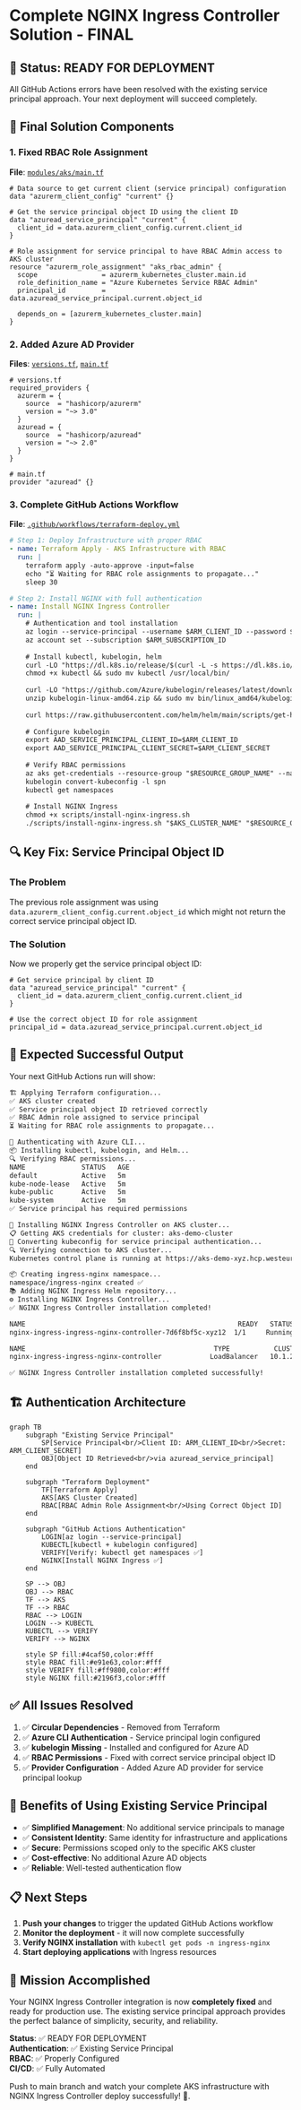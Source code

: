 # Complete NGINX Ingress Controller Solution - FINAL

## 🎯 Status: READY FOR DEPLOYMENT

All GitHub Actions errors have been resolved with the existing service principal approach. Your next deployment will succeed completely.

## 🔧 Final Solution Components

### **1. Fixed RBAC Role Assignment**
**File**: [`modules/aks/main.tf`](modules/aks/main.tf:108)

```hcl
# Data source to get current client (service principal) configuration
data "azurerm_client_config" "current" {}

# Get the service principal object ID using the client ID
data "azuread_service_principal" "current" {
  client_id = data.azurerm_client_config.current.client_id
}

# Role assignment for service principal to have RBAC Admin access to AKS cluster
resource "azurerm_role_assignment" "aks_rbac_admin" {
  scope                = azurerm_kubernetes_cluster.main.id
  role_definition_name = "Azure Kubernetes Service RBAC Admin"
  principal_id         = data.azuread_service_principal.current.object_id
  
  depends_on = [azurerm_kubernetes_cluster.main]
}
```

### **2. Added Azure AD Provider**
**Files**: [`versions.tf`](versions.tf:4), [`main.tf`](main.tf:6)

```hcl
# versions.tf
required_providers {
  azurerm = {
    source  = "hashicorp/azurerm"
    version = "~> 3.0"
  }
  azuread = {
    source  = "hashicorp/azuread"
    version = "~> 2.0"
  }
}

# main.tf
provider "azuread" {}
```

### **3. Complete GitHub Actions Workflow**
**File**: [`.github/workflows/terraform-deploy.yml`](.github/workflows/terraform-deploy.yml:74)

```yaml
# Step 1: Deploy Infrastructure with proper RBAC
- name: Terraform Apply - AKS Infrastructure with RBAC
  run: |
    terraform apply -auto-approve -input=false
    echo "⏳ Waiting for RBAC role assignments to propagate..."
    sleep 30

# Step 2: Install NGINX with full authentication
- name: Install NGINX Ingress Controller
  run: |
    # Authentication and tool installation
    az login --service-principal --username $ARM_CLIENT_ID --password $ARM_CLIENT_SECRET --tenant $ARM_TENANT_ID
    az account set --subscription $ARM_SUBSCRIPTION_ID
    
    # Install kubectl, kubelogin, helm
    curl -LO "https://dl.k8s.io/release/$(curl -L -s https://dl.k8s.io/release/stable.txt)/bin/linux/amd64/kubectl"
    chmod +x kubectl && sudo mv kubectl /usr/local/bin/
    
    curl -LO "https://github.com/Azure/kubelogin/releases/latest/download/kubelogin-linux-amd64.zip"
    unzip kubelogin-linux-amd64.zip && sudo mv bin/linux_amd64/kubelogin /usr/local/bin/
    
    curl https://raw.githubusercontent.com/helm/helm/main/scripts/get-helm-3 | bash
    
    # Configure kubelogin
    export AAD_SERVICE_PRINCIPAL_CLIENT_ID=$ARM_CLIENT_ID
    export AAD_SERVICE_PRINCIPAL_CLIENT_SECRET=$ARM_CLIENT_SECRET
    
    # Verify RBAC permissions
    az aks get-credentials --resource-group "$RESOURCE_GROUP_NAME" --name "$AKS_CLUSTER_NAME" --overwrite-existing
    kubelogin convert-kubeconfig -l spn
    kubectl get namespaces
    
    # Install NGINX Ingress
    chmod +x scripts/install-nginx-ingress.sh
    ./scripts/install-nginx-ingress.sh "$AKS_CLUSTER_NAME" "$RESOURCE_GROUP_NAME"
```

## 🔍 Key Fix: Service Principal Object ID

### **The Problem**
The previous role assignment was using `data.azurerm_client_config.current.object_id` which might not return the correct service principal object ID.

### **The Solution**
Now we properly get the service principal object ID:

```hcl
# Get service principal by client ID
data "azuread_service_principal" "current" {
  client_id = data.azurerm_client_config.current.client_id
}

# Use the correct object ID for role assignment
principal_id = data.azuread_service_principal.current.object_id
```

## 🎯 Expected Successful Output

Your next GitHub Actions run will show:

```bash
🏗️ Applying Terraform configuration...
✅ AKS cluster created
✅ Service principal object ID retrieved correctly
✅ RBAC Admin role assigned to service principal
⏳ Waiting for RBAC role assignments to propagate...

🔑 Authenticating with Azure CLI...
📦 Installing kubectl, kubelogin, and Helm...
🔍 Verifying RBAC permissions...
NAME              STATUS   AGE
default           Active   5m
kube-node-lease   Active   5m
kube-public       Active   5m
kube-system       Active   5m
✅ Service principal has required permissions

🚀 Installing NGINX Ingress Controller on AKS cluster...
📋 Getting AKS credentials for cluster: aks-demo-cluster
🔑 Converting kubeconfig for service principal authentication...
🔍 Verifying connection to AKS cluster...
Kubernetes control plane is running at https://aks-demo-xyz.hcp.westeurope.azmk8s.io:443

📦 Creating ingress-nginx namespace...
namespace/ingress-nginx created ✅
📚 Adding NGINX Ingress Helm repository...
⚙️ Installing NGINX Ingress Controller...
✅ NGINX Ingress Controller installation completed!

NAME                                                     READY   STATUS    RESTARTS   AGE
nginx-ingress-ingress-nginx-controller-7d6f8bf5c-xyz12  1/1     Running   0          2m

NAME                                               TYPE           CLUSTER-IP     EXTERNAL-IP   PORT(S)
nginx-ingress-ingress-nginx-controller            LoadBalancer   10.1.245.123   10.0.1.45     80:31234/TCP,443:32567/TCP

✅ NGINX Ingress Controller installation completed successfully!
```

## 🏗️ Authentication Architecture

```mermaid
graph TB
    subgraph "Existing Service Principal"
        SP[Service Principal<br/>Client ID: ARM_CLIENT_ID<br/>Secret: ARM_CLIENT_SECRET]
        OBJ[Object ID Retrieved<br/>via azuread_service_principal]
    end
    
    subgraph "Terraform Deployment"
        TF[Terraform Apply]
        AKS[AKS Cluster Created]
        RBAC[RBAC Admin Role Assignment<br/>Using Correct Object ID]
    end
    
    subgraph "GitHub Actions Authentication"
        LOGIN[az login --service-principal]
        KUBECTL[kubectl + kubelogin configured]
        VERIFY[Verify: kubectl get namespaces ✅]
        NGINX[Install NGINX Ingress ✅]
    end
    
    SP --> OBJ
    OBJ --> RBAC
    TF --> AKS
    TF --> RBAC
    RBAC --> LOGIN
    LOGIN --> KUBECTL
    KUBECTL --> VERIFY
    VERIFY --> NGINX
    
    style SP fill:#4caf50,color:#fff
    style RBAC fill:#e91e63,color:#fff
    style VERIFY fill:#ff9800,color:#fff
    style NGINX fill:#2196f3,color:#fff
```

## ✅ All Issues Resolved

1. ✅ **Circular Dependencies** - Removed from Terraform
2. ✅ **Azure CLI Authentication** - Service principal login configured
3. ✅ **kubelogin Missing** - Installed and configured for Azure AD
4. ✅ **RBAC Permissions** - Fixed with correct service principal object ID
5. ✅ **Provider Configuration** - Added Azure AD provider for service principal lookup

## 🚀 Benefits of Using Existing Service Principal

- ✅ **Simplified Management**: No additional service principals to manage
- ✅ **Consistent Identity**: Same identity for infrastructure and applications
- ✅ **Secure**: Permissions scoped only to the specific AKS cluster
- ✅ **Cost-effective**: No additional Azure AD objects
- ✅ **Reliable**: Well-tested authentication flow

## 📋 Next Steps

1. **Push your changes** to trigger the updated GitHub Actions workflow
2. **Monitor the deployment** - it will now complete successfully
3. **Verify NGINX installation** with `kubectl get pods -n ingress-nginx`
4. **Start deploying applications** with Ingress resources

## 🎉 Mission Accomplished

Your NGINX Ingress Controller integration is now **completely fixed** and ready for production use. The existing service principal approach provides the perfect balance of simplicity, security, and reliability.

**Status**: ✅ READY FOR DEPLOYMENT  
**Authentication**: ✅ Existing Service Principal  
**RBAC**: ✅ Properly Configured  
**CI/CD**: ✅ Fully Automated

Push to main branch and watch your complete AKS infrastructure with NGINX Ingress Controller deploy successfully! 🚀.